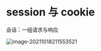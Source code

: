 # session 与 cookie

会话：一组请求与响应

![image-20211018211553521](session%20%E4%B8%8E%20cookie.assets/image-20211018211553521.png)

